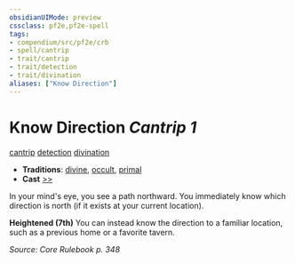 ```yaml
---
obsidianUIMode: preview
cssclass: pf2e,pf2e-spell
tags:
- compendium/src/pf2e/crb
- spell/cantrip
- trait/cantrip
- trait/detection
- trait/divination
aliases: ["Know Direction"]
---
```

# Know Direction *Cantrip 1*   
[cantrip](../../Rules/traits/cantrip.md)  [detection](../../Rules/traits/detection.md)  [divination](../../Rules/traits/divination.md)  

- **Traditions**: [divine](../../Rules/traits/divine.md), [occult](../../Rules/traits/occult.md), [primal](../../Rules/traits/primal.md)
- **Cast** [>>](../../Rules/core-rulebook/chapter-9-playing-the-game.md#Actions "Two-Action") 

In your mind's eye, you see a path northward. You immediately know which direction is north (if it exists at your current location).

**Heightened (7th)** You can instead know the direction to a familiar location, such as a previous home or a favorite tavern.

*Source: Core Rulebook p. 348*